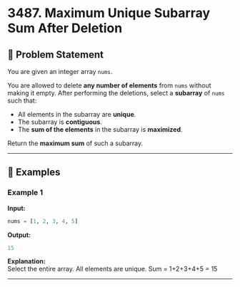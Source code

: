 # 3487. Maximum Unique Subarray Sum After Deletion

## 🧩 Problem Statement

You are given an integer array `nums`.

You are allowed to delete **any number of elements** from `nums` without making it empty. After performing the deletions, select a **subarray** of `nums` such that:

- All elements in the subarray are **unique**.
- The subarray is **contiguous**.
- The **sum of the elements** in the subarray is **maximized**.

Return the **maximum sum** of such a subarray.

---

## 🧪 Examples

### Example 1
**Input:**
```python
nums = [1, 2, 3, 4, 5]
```
**Output:**
```python
15
```

**Explanation:**  
Select the entire array. All elements are unique. Sum = 1+2+3+4+5 = 15

---
